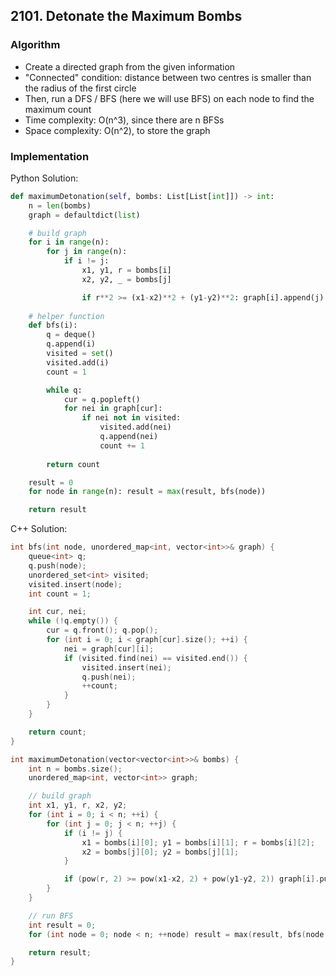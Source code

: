 ## 2101. Detonate the Maximum Bombs
### Algorithm
- Create a directed graph from the given information
- "Connected" condition: distance between two centres is smaller than the radius of the first circle
- Then, run a DFS / BFS (here we will use BFS) on each node to find the maximum count
- Time complexity: O(n^3), since there are n BFSs
- Space complexity: O(n^2), to store the graph
### Implementation
Python Solution:
```python
def maximumDetonation(self, bombs: List[List[int]]) -> int:
    n = len(bombs)
    graph = defaultdict(list)

    # build graph
    for i in range(n):
        for j in range(n):
            if i != j:
                x1, y1, r = bombs[i]
                x2, y2, _ = bombs[j]

                if r**2 >= (x1-x2)**2 + (y1-y2)**2: graph[i].append(j)
            
    # helper function
    def bfs(i):
        q = deque()
        q.append(i)
        visited = set()
        visited.add(i)
        count = 1

        while q:
            cur = q.popleft()
            for nei in graph[cur]:
                if nei not in visited:
                    visited.add(nei)
                    q.append(nei)
                    count += 1
        
        return count

    result = 0
    for node in range(n): result = max(result, bfs(node))

    return result 
```
C++ Solution:
```cpp
int bfs(int node, unordered_map<int, vector<int>>& graph) {
    queue<int> q;
    q.push(node);
    unordered_set<int> visited;
    visited.insert(node);
    int count = 1;

    int cur, nei;
    while (!q.empty()) {
        cur = q.front(); q.pop();
        for (int i = 0; i < graph[cur].size(); ++i) {
            nei = graph[cur][i];
            if (visited.find(nei) == visited.end()) {
                visited.insert(nei);
                q.push(nei);
                ++count;
            }
        }
    }

    return count;
}

int maximumDetonation(vector<vector<int>>& bombs) {
    int n = bombs.size();
    unordered_map<int, vector<int>> graph;

    // build graph
    int x1, y1, r, x2, y2;
    for (int i = 0; i < n; ++i) {
        for (int j = 0; j < n; ++j) {
            if (i != j) {
                x1 = bombs[i][0]; y1 = bombs[i][1]; r = bombs[i][2];
                x2 = bombs[j][0]; y2 = bombs[j][1];
            }

            if (pow(r, 2) >= pow(x1-x2, 2) + pow(y1-y2, 2)) graph[i].push_back(j);
        }
    }

    // run BFS
    int result = 0;
    for (int node = 0; node < n; ++node) result = max(result, bfs(node, graph));

    return result;
}
```